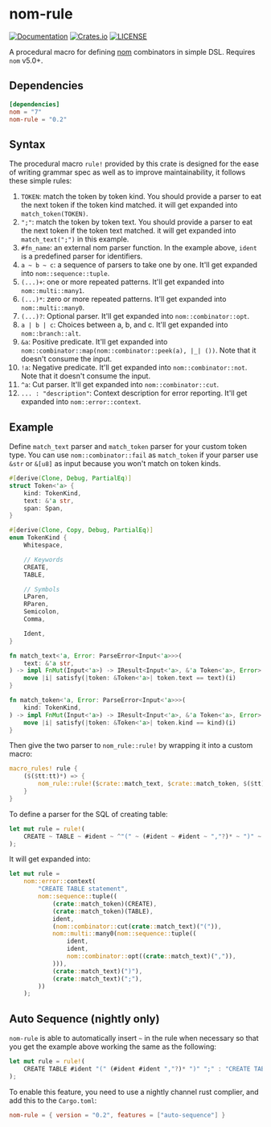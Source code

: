 # nom-rule

[![Documentation](https://docs.rs/nom-rule/badge.svg)](https://docs.rs/nom-rule/)
[![Crates.io](https://img.shields.io/crates/v/nom-rule.svg)](https://crates.io/crates/nom-rule)
[![LICENSE](https://img.shields.io/github/license/andylokandy/nom-rule.svg)](https://github.com/andylokandy/nom-rule/blob/master/LICENSE)

A procedural macro for defining [nom](https://crates.io/crates/nom) combinators in simple DSL. Requires `nom` v5.0+.

## Dependencies

```toml
[dependencies]
nom = "7"
nom-rule = "0.2"
```

## Syntax

The procedural macro `rule!` provided by this crate is designed for the ease of writing grammar spec as well as to improve maintainability, it follows these simple rules:

1. `TOKEN`: match the token by token kind. You should provide a parser to eat the next token if the token kind matched. it will get expanded into `match_token(TOKEN)`.
2. `";"`: match the token by token text. You should provide a parser to eat the next token if the token text matched. it will get expanded into `match_text(";")` in this example.
3. `#fn_name`: an external nom parser function. In the example above, `ident` is a predefined parser for identifiers.
4. `a ~ b ~ c`: a sequence of parsers to take one by one. It'll get expanded into `nom::sequence::tuple`.
5. `(...)+`: one or more repeated patterns. It'll get expanded into `nom::multi::many1`.
6. `(...)*`: zero or more repeated patterns. It'll get expanded into `nom::multi::many0`.
7. `(...)?`: Optional parser. It'll get expanded into `nom::combinator::opt`.
8. `a | b | c`: Choices between a, b, and c. It'll get expanded into `nom::branch::alt`.
9. `&a`: Positive predicate. It'll get expanded into `nom::combinator::map(nom::combinator::peek(a), |_| ())`. Note that it doesn't consume the input.
10. `!a`: Negative predicate. It'll get expanded into `nom::combinator::not`. Note that it doesn't consume the input.
11. `^a`:  Cut parser. It'll get expanded into `nom::combinator::cut`.
12. `... : "description"`: Context description for error reporting. It'll get expanded into `nom::error::context`.

## Example

Define `match_text` parser and `match_token` parser for your custom token type. You can use `nom::combinator::fail` as `match_token` if your parser use `&str` or `&[u8]` as input because you won't match on token kinds.

```rust
#[derive(Clone, Debug, PartialEq)]
struct Token<'a> {
    kind: TokenKind,
    text: &'a str,
    span: Span,
}

#[derive(Clone, Copy, Debug, PartialEq)]
enum TokenKind {
    Whitespace,

    // Keywords
    CREATE,
    TABLE,

    // Symbols
    LParen,
    RParen,
    Semicolon,
    Comma,

    Ident,
}

fn match_text<'a, Error: ParseError<Input<'a>>>(
    text: &'a str,
) -> impl FnMut(Input<'a>) -> IResult<Input<'a>, &'a Token<'a>, Error> {
    move |i| satisfy(|token: &Token<'a>| token.text == text)(i)
}

fn match_token<'a, Error: ParseError<Input<'a>>>(
    kind: TokenKind,
) -> impl FnMut(Input<'a>) -> IResult<Input<'a>, &'a Token<'a>, Error> {
    move |i| satisfy(|token: &Token<'a>| token.kind == kind)(i)
}
```

Then give the two parser to `nom_rule::rule!` by wrapping it into a custom macro:

```rust
macro_rules! rule {
    ($($tt:tt)*) => { 
        nom_rule::rule!($crate::match_text, $crate::match_token, $($tt)*)
    }
}
```

To define a parser for the SQL of creating table:

```rust
let mut rule = rule!(
    CREATE ~ TABLE ~ #ident ~ ^"(" ~ (#ident ~ #ident ~ ","?)* ~ ")" ~ ";" : "CREATE TABLE statement"
);
```

It will get expanded into:

```rust
let mut rule = 
    nom::error::context(
        "CREATE TABLE statement",
        nom::sequence::tuple((
            (crate::match_token)(CREATE),
            (crate::match_token)(TABLE),
            ident,
            (nom::combinator::cut(crate::match_text)("(")),
            nom::multi::many0(nom::sequence::tuple((
                ident,
                ident,
                nom::combinator::opt((crate::match_text)(",")),
            ))),
            (crate::match_text)(")"),
            (crate::match_text)(";"),
        ))
    );
```

## Auto Sequence (nightly only)

`nom-rule` is able to automatically insert `~` in the rule when necessary so that you get the example above working the same as the following:

```rust
let mut rule = rule!(
    CREATE TABLE #ident "(" (#ident #ident ","?)* ")" ";" : "CREATE TABLE statement"
);
```

To enable this feature, you need to use a nightly channel rust complier, and add this to the `Cargo.toml`:

```toml
nom-rule = { version = "0.2", features = ["auto-sequence"] }
```
